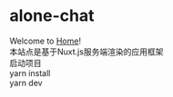 # alone-chat
Welcome to [Home](http://alone.chat)!  
本站点是基于Nuxt.js服务端渲染的应用框架  
启动项目  
yarn install  
yarn dev

